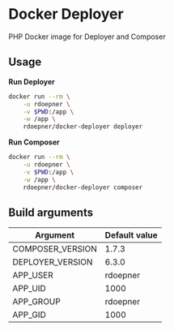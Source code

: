 # Docker Deployer

PHP Docker image for Deployer and Composer

## Usage

**Run Deployer**

```bash
docker run --rm \
    -u rdoepner \
    -v $PWD:/app \
    -w /app \
    rdoepner/docker-deployer deployer
```

**Run Composer**

```bash
docker run --rm \
    -u rdoepner \
    -v $PWD:/app \
    -w /app \
    rdoepner/docker-deployer composer
```

## Build arguments

Argument         | Default value
---------------- | -------------
COMPOSER_VERSION | 1.7.3
DEPLOYER_VERSION | 6.3.0
APP_USER         | rdoepner
APP_UID          | 1000
APP_GROUP        | rdoepner
APP_GID          | 1000
